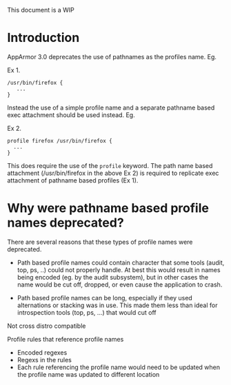 This document is a WIP

# Introduction

AppArmor 3.0 deprecates the use of pathnames as the profiles name. Eg.

Ex 1.
```
/usr/bin/firefox {
   ...
}
```

Instead the use of a simple profile name and a separate pathname based exec attachment should be used instead. Eg.

Ex 2.
```
profile firefox /usr/bin/firefox {
  ...
}
```

This does require the use of the ```profile``` keyword. The path name based attachment (/usr/bin/firefox in the above Ex 2) is required to replicate exec attachment of pathname based profiles (Ex 1).

# Why were pathname based profile names deprecated?

There are several reasons that these types of profile names were deprecated.

- Path based profile names could contain character that some tools (audit, top, ps, ..) could not properly handle. At best this would result in names being encoded (eg. by the audit subsystem), but in other cases the name would be cut off, dropped, or even cause the application to crash.

- Path based profile names can be long, especially if they used alternations or stacking was in use. This made them less than ideal for introspection tools (top, ps, ...) that would cut off 

Not cross distro compatible

Profile rules that reference profile names
- Encoded regexes
- Regexs in the rules
- Each rule referencing the profile name would need to be updated when the profile name was updated to different location
